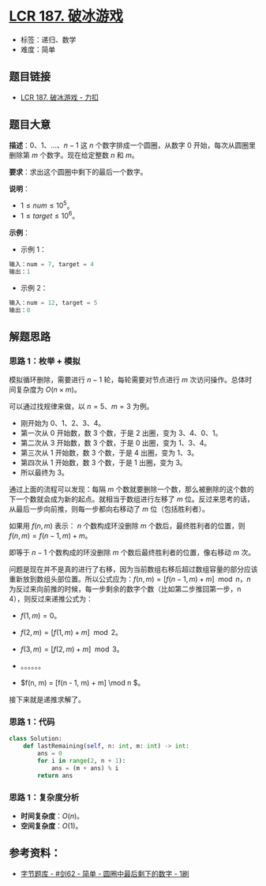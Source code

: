 # [LCR 187. 破冰游戏](https://leetcode.cn/problems/yuan-quan-zhong-zui-hou-sheng-xia-de-shu-zi-lcof/)

- 标签：递归、数学
- 难度：简单

## 题目链接

- [LCR 187. 破冰游戏 - 力扣](https://leetcode.cn/problems/yuan-quan-zhong-zui-hou-sheng-xia-de-shu-zi-lcof/)

## 题目大意

**描述**：$0$、$1$、…、$n - 1$ 这 $n$ 个数字排成一个圆圈，从数字 $0$ 开始，每次从圆圈里删除第 $m$ 个数字。现在给定整数 $n$ 和 $m$。

**要求**：求出这个圆圈中剩下的最后一个数字。 

**说明**：

- $1 \le num \le 10^5$。
- $1 \le target \le 10^6$。

**示例**：

- 示例 1：

```python
输入：num = 7, target = 4
输出：1
```

- 示例 2：

```python
输入：num = 12, target = 5
输出：0
```

## 解题思路

### 思路 1：枚举 + 模拟

模拟循环删除，需要进行 $n - 1$ 轮，每轮需要对节点进行 $m$ 次访问操作。总体时间复杂度为 $O(n \times m)$。

可以通过找规律来做，以 $n = 5$、$m = 3$ 为例。

- 刚开始为 $0$、$1$、$2$、$3$、$4$。
- 第一次从 $0$ 开始数，数 $3$ 个数，于是 $2$ 出圈，变为 $3$、$4$、$0$、$1$。
- 第二次从 $3$ 开始数，数 $3$ 个数，于是 $0$ 出圈，变为 $1$、$3$、$4$。
- 第三次从 $1$ 开始数，数 $3$ 个数，于是 $4$ 出圈，变为 $1$、$3$。
- 第四次从 $1$ 开始数，数 $3$ 个数，于是 $1$ 出圈，变为 $3$。
- 所以最终为 $3$。

通过上面的流程可以发现：每隔 $m$ 个数就要删除一个数，那么被删除的这个数的下一个数就会成为新的起点。就相当于数组进行左移了 $m$ 位。反过来思考的话，从最后一步向前推，则每一步都向右移动了 $m$ 位（包括胜利者）。

如果用 $f(n, m)$ 表示： $n$ 个数构成环没删除 $m$ 个数后，最终胜利者的位置，则 $f(n, m) = f(n - 1, m) + m$。

即等于 $n - 1$ 个数构成的环没删除 $m$ 个数后最终胜利者的位置，像右移动 $m$ 次。

问题是现在并不是真的进行了右移，因为当前数组右移后超过数组容量的部分应该重新放到数组头部位置。所以公式应为：$f(n, m) = [f(n - 1, m) + m] \mod n$，$n$ 为反过来向前推的时候，每一步剩余的数字个数（比如第二步推回第一步，n $4$），则反过来递推公式为：

- $f(1, m) = 0$。
- $f(2, m) = [f(1, m) + m] \mod 2$。
- $f(3, m) = [f(2, m) + m] \mod 3$。
- 。。。。。。

- $f(n, m) = [f(n - 1, m) + m] \mod n $。

接下来就是递推求解了。

### 思路 1：代码

```python
class Solution:
    def lastRemaining(self, n: int, m: int) -> int:
        ans = 0
        for i in range(2, n + 1):
            ans = (m + ans) % i
        return ans
```

### 思路 1：复杂度分析

- **时间复杂度**：$O(n)$。
- **空间复杂度**：$O(1)$。

## 参考资料：

- [字节题库 - #剑62 - 简单 - 圆圈中最后剩下的数字 - 1刷](https://leetcode.cn/problems/yuan-quan-zhong-zui-hou-sheng-xia-de-shu-zi-lcof/solution/zi-jie-ti-ku-jian-62-jian-dan-yuan-quan-3hlji/)

